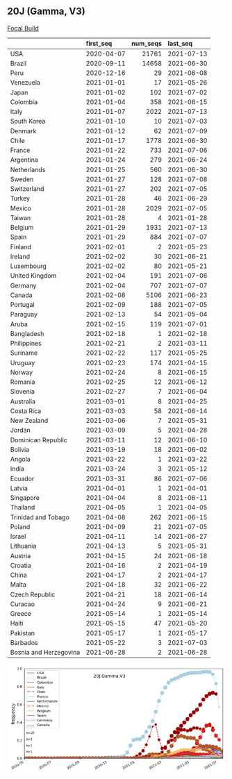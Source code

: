 

## 20J (Gamma, V3)
[Focal Build](https://nextstrain.org/groups/neherlab/ncov/20J.Gamma.V3)

|                        | first_seq   |   num_seqs | last_seq   |
|:-----------------------|:------------|-----------:|:-----------|
| USA                    | 2020-04-07  |      21761 | 2021-07-13 |
| Brazil                 | 2020-09-11  |      14658 | 2021-06-30 |
| Peru                   | 2020-12-16  |         29 | 2021-06-08 |
| Venezuela              | 2021-01-01  |         17 | 2021-05-26 |
| Japan                  | 2021-01-02  |        102 | 2021-07-02 |
| Colombia               | 2021-01-04  |        358 | 2021-06-15 |
| Italy                  | 2021-01-07  |       2022 | 2021-07-13 |
| South Korea            | 2021-01-10  |         10 | 2021-07-03 |
| Denmark                | 2021-01-12  |         62 | 2021-07-09 |
| Chile                  | 2021-01-17  |       1778 | 2021-06-30 |
| France                 | 2021-01-22  |        733 | 2021-07-06 |
| Argentina              | 2021-01-24  |        279 | 2021-06-24 |
| Netherlands            | 2021-01-25  |        560 | 2021-06-30 |
| Sweden                 | 2021-01-27  |        128 | 2021-07-08 |
| Switzerland            | 2021-01-27  |        202 | 2021-07-05 |
| Turkey                 | 2021-01-28  |         46 | 2021-06-29 |
| Mexico                 | 2021-01-28  |       2029 | 2021-07-05 |
| Taiwan                 | 2021-01-28  |          4 | 2021-01-28 |
| Belgium                | 2021-01-29  |       1931 | 2021-07-13 |
| Spain                  | 2021-01-29  |        884 | 2021-07-07 |
| Finland                | 2021-02-01  |          2 | 2021-05-23 |
| Ireland                | 2021-02-02  |         30 | 2021-06-21 |
| Luxembourg             | 2021-02-02  |         80 | 2021-05-21 |
| United Kingdom         | 2021-02-04  |        191 | 2021-07-06 |
| Germany                | 2021-02-04  |        707 | 2021-07-07 |
| Canada                 | 2021-02-08  |       5106 | 2021-06-23 |
| Portugal               | 2021-02-09  |        188 | 2021-07-05 |
| Paraguay               | 2021-02-13  |         54 | 2021-05-04 |
| Aruba                  | 2021-02-15  |        119 | 2021-07-01 |
| Bangladesh             | 2021-02-18  |          1 | 2021-02-18 |
| Philippines            | 2021-02-21  |          2 | 2021-03-11 |
| Suriname               | 2021-02-22  |        117 | 2021-05-25 |
| Uruguay                | 2021-02-23  |        174 | 2021-04-15 |
| Norway                 | 2021-02-24  |          8 | 2021-06-15 |
| Romania                | 2021-02-25  |         12 | 2021-06-12 |
| Slovenia               | 2021-02-27  |          7 | 2021-06-04 |
| Australia              | 2021-03-01  |          8 | 2021-04-25 |
| Costa Rica             | 2021-03-03  |         58 | 2021-06-14 |
| New Zealand            | 2021-03-06  |          7 | 2021-05-31 |
| Jordan                 | 2021-03-09  |          5 | 2021-04-28 |
| Dominican Republic     | 2021-03-11  |         12 | 2021-06-10 |
| Bolivia                | 2021-03-19  |         18 | 2021-06-02 |
| Angola                 | 2021-03-22  |          1 | 2021-03-22 |
| India                  | 2021-03-24  |          3 | 2021-05-12 |
| Ecuador                | 2021-03-31  |         86 | 2021-07-06 |
| Latvia                 | 2021-04-01  |          1 | 2021-04-01 |
| Singapore              | 2021-04-04  |          8 | 2021-06-11 |
| Thailand               | 2021-04-05  |          1 | 2021-04-05 |
| Trinidad and Tobago    | 2021-04-08  |        262 | 2021-06-15 |
| Poland                 | 2021-04-09  |         21 | 2021-07-05 |
| Israel                 | 2021-04-11  |         14 | 2021-06-27 |
| Lithuania              | 2021-04-13  |          5 | 2021-05-31 |
| Austria                | 2021-04-15  |         24 | 2021-06-18 |
| Croatia                | 2021-04-16  |          2 | 2021-04-19 |
| China                  | 2021-04-17  |          2 | 2021-04-17 |
| Malta                  | 2021-04-18  |         32 | 2021-06-22 |
| Czech Republic         | 2021-04-21  |         18 | 2021-06-14 |
| Curacao                | 2021-04-24  |          9 | 2021-06-21 |
| Greece                 | 2021-05-14  |          1 | 2021-05-14 |
| Haiti                  | 2021-05-15  |         47 | 2021-05-20 |
| Pakistan               | 2021-05-17  |          1 | 2021-05-17 |
| Barbados               | 2021-05-22  |          3 | 2021-07-03 |
| Bosnia and Herzegovina | 2021-06-28  |          2 | 2021-06-28 |

![Overall trends 20J.Gamma.V3](/overall_trends_figures/overall_trends_20J.Gamma.V3.png)